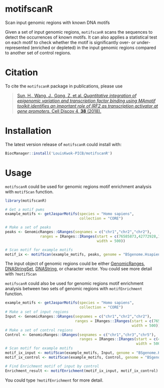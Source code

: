 # motifscanR

Scan input genomic regions with known DNA motifs

Given a set of input genomic regions, `motifscanR` scans the sequences to detect the occurrences of known motifs. It can also applies a statistical test on each motif to check whether the motif is significantly over- or under-represented (enriched or depleted) in the input genomic regions compared to another set of control regions.

# Citation

To cite the `motifscanR` package in publications, please use

> [Sun, H., Wang, J., Gong, Z. et al.  *Quantitative integration of epigenomic variation and transcription factor binding using MAmotif toolkit identifies an important role of IRF2 as transcription activator at gene promoters.* Cell Discov 4, **38** (2018).](https://doi.org/10.1038/s41421-018-0045-y)

# Installation

The latest version release of `motifscanR` could install with:


```r
BiocManager::install('LouisKwok-PICB/motifscanR')
```

# Usage

`motifscanR` could be used for genomic regions motif enrichment analysis
with `motifScan` function. 
```r
library(motifscanR)

# Get a motif pwms
example_motifs <- getJasparMotifs(species = "Homo sapiens",
                                  collection = "CORE")

# Make a set of peaks
peaks <- GenomicRanges::GRanges(seqnames = c("chr1","chr2","chr2"),
                ranges = IRanges::IRanges(start = c(76585873,42772928,100183786),
                                          width = 500))

# Scan motif for example motifs
motif_ix <- motifScan(example_motifs, peaks, genome = "BSgenome.Hsapiens.UCSC.hg19")
```
The input object of genomic regions could be either [GenomicRanges](https://kasperdanielhansen.github.io/genbioconductor/html/GenomicRanges_GRanges.html), [DNAStringSet](https://kasperdanielhansen.github.io/genbioconductor/html/Biostrings.html), 
[DNAString](https://kasperdanielhansen.github.io/genbioconductor/html/Biostrings.html), or character vector. You could see more detail with `?motifScan`

`motifscanR` could also be used for genomic regions motif enrichment analysis
 between two sets of genomic regions with `motifEnrichment` function. 

```r
example_motifs <- getJasparMotifs(species = "Homo sapiens",
                                  collection = "CORE")
# Make a set of input regions
Input <- GenomicRanges::GRanges(seqnames = c("chr1","chr2","chr2"),
                                ranges = IRanges::IRanges(start = c(76585873,42772928,100183786),
                                                          width = 500))
# Make a set of control regions
Control <- GenomicRanges::GRanges(seqnames = c("chr1","chr3","chr5"),
                                  ranges = IRanges::IRanges(start = c(453123,6524593,100184233),
                                                            width = 500))
# Scan motif for example motifs
motif_ix_input <- motifScan(example_motifs, Input, genome = "BSgenome.Hsapiens.UCSC.hg19")
motif_ix_control <- motifScan(example_motifs, Control, genome = "BSgenome.Hsapiens.UCSC.hg19")

# Find Enrichment motif of input by control
Enrichment_result <- motifEnrichment(motif_ix_input, motif_ix_control)
```
You could type `?motifEnrichment` for more detail.
